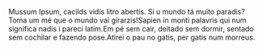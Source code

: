 Mussum Ipsum, cacilds vidis litro abertis. Si u mundo tá muito paradis? Toma um mé que o mundo vai girarzis!Sapien in monti palavris qui num significa nadis i pareci latim.Em pé sem cair, deitado sem dormir, sentado sem cochilar e fazendo pose.Atirei o pau no gatis, per gatis num morreus.